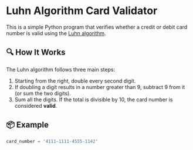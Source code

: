 # Luhn Algorithm Card Validator

This is a simple Python program that verifies whether a credit or debit card number is valid using the [Luhn algorithm](https://en.wikipedia.org/wiki/Luhn_algorithm).

## 🔍 How It Works

The Luhn algorithm follows three main steps:

1. Starting from the right, double every second digit.
2. If doubling a digit results in a number greater than 9, subtract 9 from it (or sum the two digits).
3. Sum all the digits. If the total is divisible by 10, the card number is considered **valid**.

## 📦 Example

```python
card_number = '4111-1111-4555-1142'
